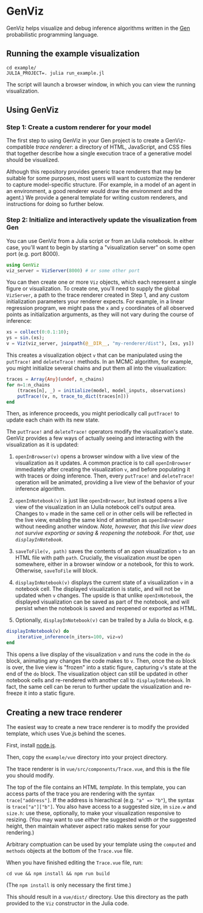 # GenViz

GenViz helps visualize and debug inference algorithms written in the [Gen](https://github.com/probcomp/Gen) probabilistic programming language.

## Running the example visualization

```
cd example/
JULIA_PROJECT=. julia run_example.jl
```
The script will launch a browser window, in which you can view the running visualization.

## Using GenViz

### Step 1: Create a custom renderer for your model
The first step to using GenViz in your Gen project is to create a GenViz-compatible _trace renderer_: a directory of HTML, JavaScript, and CSS files that together describe how a single execution trace of a generative model should be visualized. 

Although this repository provides generic trace renderers that may be suitable for some purposes, most users will want to customize the renderer to capture model-specific structure. (For example, in a model of an agent in an environment, a good renderer would draw the environment and the agent.) We provide a general template for writing custom renderers, and instructions for doing so further below.

### Step 2: Initialize and interactively update the visualization from Gen
You can use GenViz from a Julia script or from an IJulia notebook. In either case, you'll want to begin by starting a "visualization server" on some open port (e.g. port 8000).

```julia
using GenViz
viz_server = VizServer(8000) # or some other port
```

You can then create one or more `Viz` objects, which each represent a single figure or visualization. To create one, you'll need to supply the global `VizServer`, a path to the trace renderer created in Step 1, and any custom initialization parameters your renderer expects. For example, in a linear regression program, we might pass the `x` and `y` coordinates of all observed points as initialization arguments, as they will not vary during the course of inference:

```julia
xs = collect(0:0.1:10);
ys = sin.(xs);
v = Viz(viz_server, joinpath(@__DIR__, "my-renderer/dist"), [xs, ys])
```

This creates a visualization object `v` that can be manipulated using the `putTrace!` and `deleteTrace!` methods. In an MCMC algorithm, for example, you might initialize several chains and put them all into the visualization:

```julia
traces = Array{Any}(undef, n_chains)
for n=1:n_chains
    (traces[n], _) = initialize(model, model_inputs, observations)
    putTrace!(v, n, trace_to_dict(traces[n]))
end
```

Then, as inference proceeds, you might periodically call `putTrace!` to update each chain with its new state.

The `putTrace!` and `deleteTrace!` operators modify the visualization's state. GenViz provides a few ways of actually seeing and interacting with the visualization as it is updated:

1. `openInBrowser(v)` opens a browser window with a live view of the visualization as it updates. A common practice is to call `openInBrowser` immediately after creating the visualization `v`, and before populating it with traces or doing inference. Then, every `putTrace!` and `deleteTrace!` operation will be animated, providing a live view of the behavior of your inference algorithm.

2. `openInNotebook(v)` is just like `openInBrowser`, but instead opens a live view of the visualization in an IJulia notebook cell's output area. Changes to `v` made in the same cell or in other cells will be reflected in the live view, enabling the same kind of animation as `openInBrowser` without needing another window. *Note, however, that this live view does not survive exporting or saving & reopening the notebook. For that, use `displayInNotebook`.*

3. `saveToFile(v, path)` saves the contents of an *open* visualization `v` to an HTML file with path `path`. Crucially, the visualization _must_ be open somewhere, either in a browser window or a notebook, for this to work. Otherwise, `saveToFile` will block.

4. `displayInNotebook(v)` displays the current state of a visualization `v` in a notebook cell. The displayed visualization is static, and will not be updated when `v` changes. The upside is that unlike `openInNotebook`, the displayed visualization can be saved as part of the notebook, and will persist when the notebook is saved and reopened or exported as HTML.

5. Optionally, `displayInNotebook(v)` can be trailed by a Julia `do` block, e.g.

```julia
displayInNotebook(v) do
    iterative_inference(n_iters=100, viz=v)
end
```
This opens a live display of the visualization `v` and runs the code in the `do` block, animating any changes the code makes to `v`. Then, once the `do` block is over, the live view is "frozen" into a static figure, capturing `v`'s state at the end of the `do` block. The visualization object can still be updated in other notebook cells and re-rendered with another call to `displayInNotebook`. In fact, the same cell can be rerun to further update the visualization and re-freeze it into a static figure.

## Creating a new trace renderer

The easiest way to create a new trace renderer is to modify the provided template, which uses Vue.js behind the scenes. 

First, install [node.js](https://nodejs.org).

Then, copy the `example/vue` directory into your project directory.

The trace renderer is in `vue/src/components/Trace.vue`, and this is the file you should modify. 

The top of the file contains an HTML _template_. In this template, you can access parts of the trace you are rendering with the syntax `trace["address"]`. If the address is hierachical (e.g. `"a" => "b"`), the syntax is `trace["a"]["b"]`. You also have access to a suggested size, in `size.w` and `size.h`: use these, optionally, to make your visualization responsive to resizing. (You may want to use _either_ the suggested width _or_ the suggested height, then maintain whatever aspect ratio makes sense for your rendering.)

Arbitrary comptuation can be used by your template using the `computed` and `methods` objects at the bottom of the `Trace.vue` file.

When you have finished editing the `Trace.vue` file, run:

```
cd vue && npm install && npm run build
```

(The `npm install` is only necessary the first time.)

This should result in a `vue/dist/` directory. Use this directory as the path provided to the `Viz` constructor in the Julia code.
